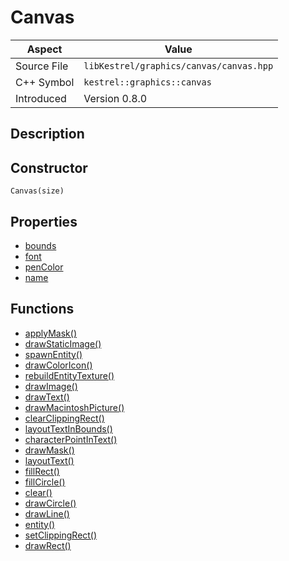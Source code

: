 # Canvas
| Aspect | Value |
| --- | --- |
| Source File | `libKestrel/graphics/canvas/canvas.hpp` |
| C++ Symbol | `kestrel::graphics::canvas` |
| Introduced | Version 0.8.0 |
## Description

## Constructor
```
Canvas(size)
```
## Properties

 - [bounds](bounds.md)
 - [font](font.md)
 - [penColor](penColor.md)
 - [name](name.md)
## Functions

 - [applyMask()](applyMask.md)
 - [drawStaticImage()](drawStaticImage.md)
 - [spawnEntity()](spawnEntity.md)
 - [drawColorIcon()](drawColorIcon.md)
 - [rebuildEntityTexture()](rebuildEntityTexture.md)
 - [drawImage()](drawImage.md)
 - [drawText()](drawText.md)
 - [drawMacintoshPicture()](drawMacintoshPicture.md)
 - [clearClippingRect()](clearClippingRect.md)
 - [layoutTextInBounds()](layoutTextInBounds.md)
 - [characterPointInText()](characterPointInText.md)
 - [drawMask()](drawMask.md)
 - [layoutText()](layoutText.md)
 - [fillRect()](fillRect.md)
 - [fillCircle()](fillCircle.md)
 - [clear()](clear.md)
 - [drawCircle()](drawCircle.md)
 - [drawLine()](drawLine.md)
 - [entity()](entity.md)
 - [setClippingRect()](setClippingRect.md)
 - [drawRect()](drawRect.md)
